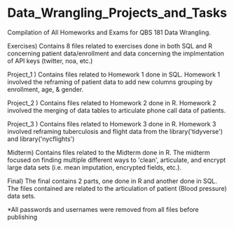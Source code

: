 # Data_Wrangling_Projects_and_Tasks
Compilation of All Homeworks and Exams for QBS 181 Data Wrangling. 

Exercises) Contains 8 files related to exercises done in both SQL and R concerning patient data/enrollment and data concerning the implmentation of API keys (twitter, noa, etc.)

Project_1 ) Contains files related to Homework 1 done in SQL. Homework 1 involved the reframing of patient data to add new columns grouping by enrollment, age, & gender. 

Project_2 ) Contains files related to Homework 2 done in R. Homework 2 involved the merging of data tables to articulate phone call data of patients.  

Project_3 ) Contains files related to Homework 3 done in R. Homework 3 involved reframing tuberculosis and flight data from the library('tidyverse') and library('nycflights')

Midterm) Contains files related to the Midterm done in R. The midterm focused on finding multiple different ways to 'clean', articulate, and encrypt large data sets (i.e. mean imputation, encrypted fields, etc.). 

Final) The final contains 2 parts, one done in R and another done in SQL. The files contained are related to the articulation of patient (Blood pressure) data sets. 

*All passwords and usernames were removed from all files before publishing
